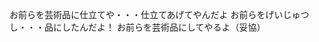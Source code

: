 お前らを芸術品に仕立てや・・・仕立てあげてやんだよ
お前らをげいじゅつし・・・品にしたんだよ！
お前らを芸術品にしてやるよ（妥協）
<!---
matumonn/matumonn is a ✨ special ✨ repository because its `README.md` (this file) appears on your GitHub profile.
You can click the Preview link to take a look at your changes.
--->
